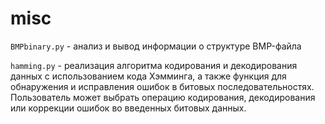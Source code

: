 # misc

`BMPbinary.py` -  анализ и вывод информации о структуре BMP-файла

`hamming.py` - реализация алгоритма кодирования и декодирования данных с использованием кода Хэмминга, а также функция для обнаружения и исправления ошибок в битовых последовательностях. Пользователь может выбрать операцию кодирования, декодирования или коррекции ошибок во введенных битовых данных.

